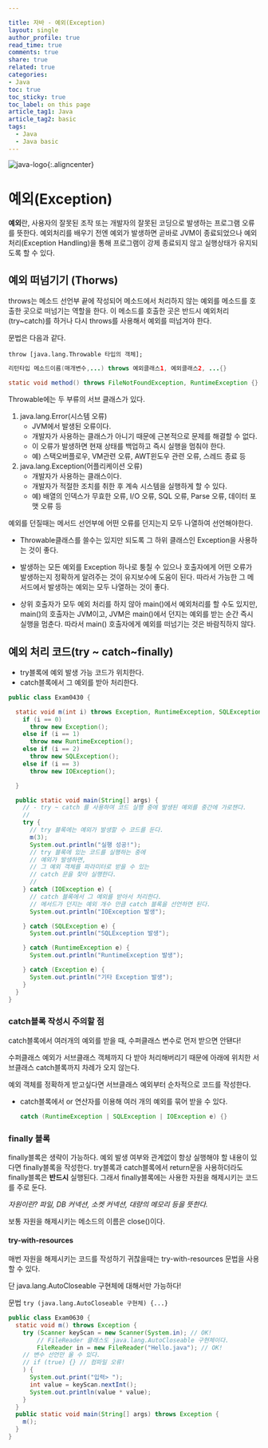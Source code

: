```yaml
---

title: 자바 - 예외(Exception)
layout: single
author_profile: true
read_time: true
comments: true
share: true
related: true
categories:
- Java
toc: true
toc_sticky: true
toc_label: on this page
article_tag1: Java
article_tag2: basic
tags:
  - Java
  - Java basic
---
```


![java-logo](https://user-images.githubusercontent.com/68311188/92201199-e4e6a200-eeb6-11ea-9f5b-76b79db3564f.png){:.aligncenter}

# 예외(Exception)

**예외**란, 사용자의 잘못된 조작 또는 개발자의 잘못된 코딩으로 발생하는 프로그램 오류를 뜻한다. 예외처리를 배우기 전엔 예외가 발생하면 곧바로 JVM이 종료되었으나 예외 처리(Exception Handling)을 통해 프로그램이 강제 종료되지 않고 실행상태가 유지되도록 할 수 있다.



## 예외 떠넘기기 (Thorws)

throws는 메소드 선언부 끝에 작성되어 메소드에서 처리하지 않는 예외를 메소드를 호출한 곳으로 떠넘기는 역할을 한다. 이 메소드를 호출한 곳은 반드시 예외처리(try~catch)를 하거나 다시 throws를 사용해서 예외를 떠넘겨야 한다.

문법은 다음과 같다.

`throw [java.lang.Throwable 타입의 객체];`

```java
리턴타입 메소드이름(매개변수,...) throws 예외클래스1, 예외클래스2, ...{}

static void method() throws FileNotFoundException, RuntimeException {}
```

Throwable에는 두 부류의 서브 클래스가 있다.

1. java.lang.Error(시스템 오류)
   * JVM에서 발생된 오류이다. 
   * 개발자가 사용하는 클래스가 아니기 때문에 근본적으로 문제를 해결할 수 없다.
   * 이 오류가 발생하면 현재 상태를 백업하고 즉시 실행을 멈춰야 한다.
   * 예) 스택오버플로우, VM관련 오류, AWT윈도우 관련 오류, 스레드 종료 등
2. java.lang.Exception(어플리케이션 오류)
   * 개발자가 사용하는 클래스이다.
   * 개발자가 적절한 조치를 취한 후 계속 시스템을 실행하게 할 수 있다.
   * 예) 배열의 인덱스가 무효한 오류, I/O 오류, SQL 오류, Parse 오류, 데이터 포맷 오류 등



예외를 던질때는 메서드 선언부에 어떤 오류를 던지는지 모두 나열하여 선언해야한다. 

* Throwable클래스를 쓸수는 있지만 되도록 그 하위 클래스인 Exception을 사용하는 것이 좋다. 
* 발생하는 모든 예외를 Exception 하나로 퉁칠 수 있으나 호출자에게 어떤 오류가 발생하는지 정확하게 알려주는 것이 유지보수에 도움이 된다. 따라서 가능한 그 메서드에서 발생하는 예외는 모두 나열하는 것이 좋다.

* 상위 호출자가 모두 예외 처리를 하지 않아 main()에서 예외처리를 할 수도 있지만, main()의 호출자는 JVM이고, JVM은 main()에서 던지는 예외를 받는 순간 즉시 실행을 멈춘다. 따라서 main() 호출자에게 예외를 떠넘기는 것은 바람직하지 않다.



## 예외 처리 코드(try ~ catch~finally)

* try블록에 예외 발생 가능 코드가 위치한다.
* catch블록에서 그 예외를 받아 처리한다.

```java
public class Exam0430 {

  static void m(int i) throws Exception, RuntimeException, SQLException, IOException {
    if (i == 0)
      throw new Exception();
    else if (i == 1)
      throw new RuntimeException();
    else if (i == 2)
      throw new SQLException();
    else if (i == 3)
      throw new IOException();

  }

  public static void main(String[] args) {
    // - try ~ catch 를 사용하여 코드 실행 중에 발생된 예외를 중간에 가로챈다.
    //
    try {
      // try 블록에는 예외가 발생할 수 코드를 둔다.
      m(3);
      System.out.println("실행 성공!");
      // try 블록에 있는 코드를 실행하는 중에
      // 예외가 발생하면,
      // 그 예외 객체를 파라미터로 받을 수 있는
      // catch 문을 찾아 실행한다.
      //
    } catch (IOException e) {
      // catch 블록에서 그 예외를 받아서 처리한다.
      // 메서드가 던지는 예외 개수 만큼 catch 블록을 선언하면 된다.
      System.out.println("IOException 발생");

    } catch (SQLException e) {
      System.out.println("SQLException 발생");

    } catch (RuntimeException e) {
      System.out.println("RuntimeException 발생");

    } catch (Exception e) {
      System.out.println("기타 Exception 발생");
    }
  }
}
```

### **catch블록 작성시 주의할 점**

catch블록에서 여러개의 예외를 받을 때, 수퍼클래스 변수로 먼저 받으면 안됀다!

수퍼클래스 예외가 서브클래스 객체까지 다 받아 처리해버리기 때문에 아래에 위치한 서브클래스 catch블록까지 차례가 오지 않는다.

예외 객체를 정확하게 받고싶다면 서브클래스 예외부터 순차적으로 코드를 작성한다.

* catch블록에서 or 연산자를 이용해 여러 개의 예외를 묶어 받을 수 있다.

  ```java
  catch (RuntimeException | SQLException | IOException e) {}
  ```

  

### finally 블록

finally블록은 생략이 가능하다. 예외 발생 여부와 관계없이 항상 실행해야 할 내용이 있다면 finally블록을 작성한다. try블록과 catch블록에서 return문을 사용하더라도 finally블록은 **반드시** 실행된다. 그래서 finally블록에는 사용한 자원을 해제시키는 코드를 주로 둔다.

*자원이란? 파일, DB 커넥션, 소켓 커넥션, 대량의 메모리 등을 뜻한다.*

보통 자원을 해제시키는 메소드의 이름은 close()이다.



#### try-with-resources

매번 자원을 해제시키는 코드를 작성하기 귀찮을때는 try-with-resources 문법을 사용할 수 있다. 

단 java.lang.AutoCloseable 구현체에 대해서만 가능하다!

문법 `try (java.lang.AutoCloseable 구현체) {...}`

```java
public class Exam0630 {
  static void m() throws Exception {
    try (Scanner keyScan = new Scanner(System.in); // OK!
        // FileReader 클래스도 java.lang.AutoCloseable 구현체이다.
        FileReader in = new FileReader("Hello.java"); // OK!
    // 변수 선언만 올 수 있다.
    // if (true) {} // 컴파일 오류!
    ) {
      System.out.print("입력> ");
      int value = keyScan.nextInt();
      System.out.println(value * value);
    }
  }
  public static void main(String[] args) throws Exception {
    m();
  }
}
```

